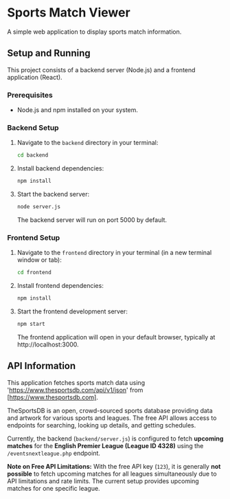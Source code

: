 # Sports Match Viewer

A simple web application to display sports match information.

## Setup and Running

This project consists of a backend server (Node.js) and a frontend application (React).

### Prerequisites

- Node.js and npm installed on your system.

### Backend Setup

1.  Navigate to the `backend` directory in your terminal:
    ```bash
    cd backend
    ```
2.  Install backend dependencies:
    ```bash
    npm install
    ```
3.  Start the backend server:
    ```bash
    node server.js
    ```
    The backend server will run on port 5000 by default.

### Frontend Setup

1.  Navigate to the `frontend` directory in your terminal (in a new terminal window or tab):
    ```bash
    cd frontend
    ```
2.  Install frontend dependencies:
    ```bash
    npm install
    ```
3.  Start the frontend development server:
    ```bash
    npm start
    ```
    The frontend application will open in your default browser, typically at http://localhost:3000.

## API Information

This application fetches sports match data using 'https://www.thesportsdb.com/api/v1/json' from [https://www.thesportsdb.com].

TheSportsDB is an open, crowd-sourced sports database providing data and artwork for various sports and leagues. The free API allows access to endpoints for searching, looking up details, and getting schedules.

Currently, the backend (`backend/server.js`) is configured to fetch **upcoming matches** for the **English Premier League (League ID 4328)** using the `/eventsnextleague.php` endpoint.

**Note on Free API Limitations:** With the free API key (`123`), it is generally **not possible** to fetch upcoming matches for all leagues simultaneously due to API limitations and rate limits. The current setup provides upcoming matches for one specific league. 